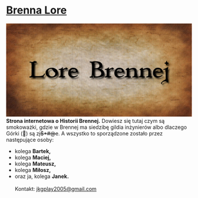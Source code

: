 
# [Brenna Lore](https://jkgplay.github.io/Lore-Brennej/)
![Brenna Lore logo](img/social_prev.png)
**Strona internetowa o Historii Brennej.** Dowiesz się tutaj czym są smokoważki, gdzie w Brennej ma siedzibę gildia inżynierów albo dlaczego Górki (&#x1F922;) są z<del>j$*#@</del>e. A wszystko to sporządzone zostało przez następujące osoby:
* kolega **Bartek,**
* kolega **Maciej,**
* kolega **Mateusz,**
* kolega **Miłosz,**
* oraz ja, kolega **Janek.**
<br><br>
Kontakt: jkgplay2005@gmail.com
